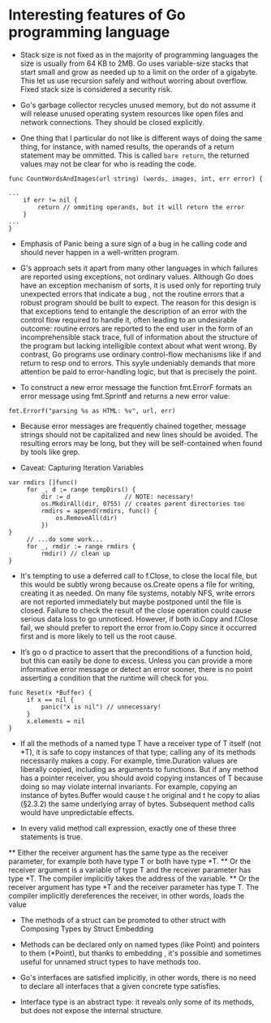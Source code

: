 # Interesting features of Go programming language

* Stack size is not fixed as in the majority of programming languages the size is usually from 64 KB to 2MB. Go uses variable-size stacks that start small and grow as needed up to a limit on the order of a gigabyte. This let us use recursion safely and without worring about overflow. Fixed stack size is considered a security risk.

* Go's garbage collector recycles unused memory, but do not assume it will release unused operating system resources like open files and network connections. They should be closed explicitly.

* One thing that I particular do not like is different ways of doing the same thing, for instance, with named results, the operands of a return statement may be ommitted. This is called `bare return`, the returned values may not be clear for who is reading the code.

```
func CountWordsAndImages(url string) (words, images, int, err error) {

...
    if err != nil {
        return // ommiting operands, but it will return the error
    }
...
}
```
* Emphasis of Panic being a sure sign of a bug in  he calling code and should never happen in a well-written program.

* G's approach sets it apart from many other languages in which failures are reported using exceptions, not ordinary values. Although  Go does have an exception mechanism of sorts, it is used only for reporting truly unexpected errors that indicate a bug , not the routine errors that a robust program should be built to expect. The reason for this design is that exceptions tend to entangle the description of an error with the control flow required to handle it, often leading to an undesirable outcome: routine errors are reported to the end user in the form of an incomprehensible stack trace, full of information about the structure of the program but lacking intelligible context about what went wrong. By contrast, Go programs use ordinary control-flow mechanisms like if and return to resp ond to errors. This syyle undeniably demands that more attention be paid to error-handling logic, but that is precisely the point.

* To construct a new error message the function fmt.ErrorF formats an error message using fmt.Sprintf and returns a new error value:

```
fmt.Errorf("parsing %s as HTML: %v", url, err)
```
* Because error messages are frequently chained together, message strings should not be capitalized and new lines should be avoided. The resulting errors may be long, but they will be self-contained when found by tools like grep.

* Caveat: Capturing Iteration Variables

```
var rmdirs []func()
     for _, d := range tempDirs() {
         dir := d               // NOTE: necessary!
         os.MkdirAll(dir, 0755) // creates parent directories too
         rmdirs = append(rmdirs, func() {
             os.RemoveAll(dir)
         })
}
     // ...do some work...
     for _, rmdir := range rmdirs {
         rmdir() // clean up
}
```
* It's tempting to use a deferred call to f.Close, to close the local file, but this would be subtly wrong because os.Create opens a file for writing, creating it as needed. On many file systems, notably NFS, write errors are not reported immediately but maybe postponed until the file is closed. Failure to check the result of the close operation could cause serious data loss to go unnoticed. However, if both io.Copy and f.Close fail, we should prefer to report the error from io.Copy since it occurred first and is more likely to tell us the root cause.

* It’s go o d practice to assert that the preconditions of a function hold, but this can easily be done to excess. Unless you can provide a more informative error message or detect an error sooner, there is no point asserting a condition that the runtime will check for you.

```     
func Reset(x *Buffer) {
     if x == nil {
         panic("x is nil") // unnecessary!
     }
     x.elements = nil
}
```

* If all the methods of a named type T have a receiver type of T itself (not *T), it is safe to copy instances of that type; calling any of its methods necessarily makes a copy. For example, time.Duration values are liberally copied, including as arguments to functions. But if any method has a pointer receiver, you should avoid copying instances of T because doing so may violate internal invariants. For example, copying an instance of bytes.Buffer would cause t he original and t he copy to alias (§2.3.2) the same underlying array of bytes. Subsequent method calls would have unpredictable effects.

* In every valid method call expression, exactly one of these three statements is true. 

** Either the receiver argument has the same type as the receiver parameter, for example both have type T or both have type *T.
** Or the receiver argument is a variable of type T and the receiver parameter has type *T. The compiler implicitly takes the address of the variable.
** Or the receiver argument has type *T and the receiver parameter has type T. The compiler implicitly dereferences the receiver, in other words, loads the value 
  
* The methods of a struct can be promoted to other struct with Composing Types by Struct Embedding
  
* Methods can be declared only on named types (like Point) and pointers to them (*Point), but thanks to embedding , it's possible and sometimes useful for unnamed struct types to have methods too.

* Go's interfaces are satisfied implicitly, in other words, there is no need to declare all interfaces that a given concrete type satisfies.

* Interface type is an abstract type: it reveals only some of its methods, but does not expose the internal structure.
